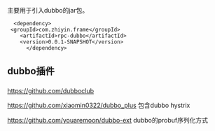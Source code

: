 
主要用于引入dubbo的jar包。

```
  <dependency>
 <groupId>com.zhiyin.frame</groupId>
    <artifactId>rpc-dubbo</artifactId>
    <version>0.0.1-SNAPSHOT</version>
      </dependency>
```



## dubbo插件

### 

https://github.com/dubboclub


https://github.com/xiaomin0322/dubbo_plus
包含dubbo hystrix



https://github.com/youaremoon/dubbo-ext
dubbo的probuf序列化方式